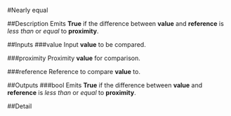 #Nearly equal

##Description
Emits **True** if the difference between **value** and **reference** is *less than* or *equal* to **proximity**.

##Inputs
###value
Input **value** to be compared.

###proximity
Proximity **value** for comparison.

###reference
Reference to compare **value** to.

##Outputs
###bool
Emits **True** if the difference between **value** and **reference** is *less than* or *equal* to **proximity**.

##Detail

